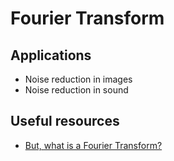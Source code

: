 # Fourier Transform

## Applications

+ Noise reduction in images
+ Noise reduction in sound

## Useful resources

+ [But, what is a Fourier Transform?](https://www.youtube.com/watch?v=spUNpyF58BY)
